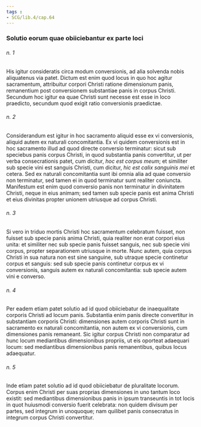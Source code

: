 ```yaml
---
tags : 
- SCG/lib.4/cap.64
---
```


### Solutio eorum quae obiiciebantur ex parte loci

###### n. 1
His igitur consideratis circa modum conversionis, ad alia solvenda nobis aliquatenus via patet. Dictum est enim quod locus in quo hoc agitur sacramentum, attribuitur corpori Christi ratione dimensionum panis, remanentium post conversionem substantiae panis in corpus Christi. Secundum hoc igitur ea quae Christi sunt necesse est esse in loco praedicto, secundum quod exigit ratio conversionis praedictae.

###### n. 2
Considerandum est igitur in hoc sacramento aliquid esse ex vi conversionis, aliquid autem ex naturali concomitantia. Ex vi quidem conversionis est in hoc sacramento illud ad quod directe conversio terminatur: sicut sub speciebus panis corpus Christi, in quod substantia panis convertitur, ut per verba consecrationis patet, cum dicitur, *hoc est corpus meum*; et similiter sub specie vini est sanguis Christi, cum dicitur, *hic est calix sanguinis mei* et cetera. Sed ex naturali concomitantia sunt ibi omnia alia ad quae conversio non terminatur, sed tamen ei in quod terminatur sunt realiter coniuncta. Manifestum est enim quod conversio panis non terminatur in divinitatem Christi, neque in eius animam; sed tamen sub specie panis est anima Christi et eius divinitas propter unionem utriusque ad corpus Christi.

###### n. 3
Si vero in triduo mortis Christi hoc sacramentum celebratum fuisset, non fuisset sub specie panis anima Christi, quia realiter non erat corpori eius unita: et similiter nec sub specie panis fuisset sanguis, nec sub specie vini corpus, propter separationem utriusque in morte. Nunc autem, quia corpus Christi in sua natura non est sine sanguine, sub utraque specie continetur corpus et sanguis: sed sub specie panis continetur corpus ex vi conversionis, sanguis autem ex naturali concomitantia: sub specie autem vini e converso.

###### n. 4
Per eadem etiam patet solutio ad id quod obiiciebatur de inaequalitate corporis Christi ad locum panis. Substantia enim panis directe convertitur in substantiam corporis Christi: dimensiones autem corporis Christi sunt in sacramento ex naturali concomitantia, non autem ex vi conversionis, cum dimensiones panis remaneant. Sic igitur corpus Christi non comparatur ad hunc locum mediantibus dimensionibus propriis, ut eis oporteat adaequari locum: sed mediantibus dimensionibus panis remanentibus, quibus locus adaequatur.

###### n. 5
Inde etiam patet solutio ad id quod obiiciebatur de pluralitate locorum. Corpus enim Christi per suas proprias dimensiones in uno tantum loco existit: sed mediantibus dimensionibus panis in ipsum transeuntis in tot locis in quot huiusmodi conversio fuerit celebrata: non quidem divisum per partes, sed integrum in unoquoque; nam quilibet panis consecratus in integrum corpus Christi convertitur.

